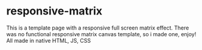 # responsive-matrix
This is a template page with a responsive full screen matrix effect.
There was no functional responsive matrix canvas template, so i made one, enjoy!
All made in native HTML, JS, CSS
